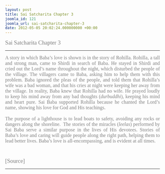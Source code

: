 ```yaml
---
layout: post
title: Sai Satcharita Chapter 3
joomla_id: 121
joomla_url: sai-satcharita-chapter-3
date: 2012-05-05 20:02:24.000000000 +00:00
---
```

<p><span style="font-family: trebuchet ms,geneva; font-size: 14pt; color: #808080;">Sai Satcharita Chapter 3<br /></span></p>
<hr />
<div style="text-align: justify;"><span style="font-family: trebuchet ms,geneva; font-size: 12pt; color: #808080;">A story in which Baba’s love is shown is in the story of Rohilla. Rohilla, a tall and strong man, came to Shirdi in search of Baba. He stayed in Shirdi and cried out the Lord’s name throughout the night, which disturbed the people of the village. The villagers came to Baba, asking him to help them with this problem. Baba ignored the pleas of the people, and told them that Rohilla’s wife was a bad woman, and that his cries at night were keeping her away from the village. In reality, Baba knew that Rohilla had no wife. He prayed loudly to keep his mind away from any bad thoughts (<i>durbuddhi</i>), keeping his mind and heart pure. Sai Baba supported Rohilla because he chanted the Lord’s name, showing his love for God and His teachings.</span></div>
<div style="text-align: justify;"><span style="font-family: trebuchet ms,geneva; font-size: 12pt; color: #808080;"><br /></span></div>
<div style="text-align: justify;"><span style="font-family: 'Georgia','serif'; font-size: 12pt; color: #808080;"><span style="font-family: trebuchet ms,geneva;">The purpose of a lighthouse is to lead boats to safety, avoiding any rocks or dangers along the shoreline.&nbsp; The stories of the miracles (<i>leelas</i>) performed by Sai Baba serve a similar purpose in the lives of His devotees. Stories of Baba’s love and caring will guide people along the right path, helping them to lead better lives. Baba’s love is all-encompassing, and is evident at all times.</span> </span></div>
<p>&nbsp;</p>
<p><span style="font-family: trebuchet ms,geneva; font-size: 14pt; color: #808080;">[Source]</span></p>
<hr />
<p>&nbsp;</p>
